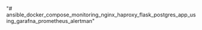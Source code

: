 "# ansible_docker_compose_monitoring_nginx_haproxy_flask_postgres_app_using_garafna_prometheus_alertman" 
